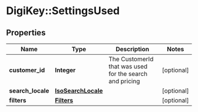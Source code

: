 # DigiKey::SettingsUsed

## Properties
Name | Type | Description | Notes
------------ | ------------- | ------------- | -------------
**customer_id** | **Integer** | The CustomerId that was used for the search and pricing | [optional] 
**search_locale** | [**IsoSearchLocale**](IsoSearchLocale.md) |  | [optional] 
**filters** | [**Filters**](Filters.md) |  | [optional] 


